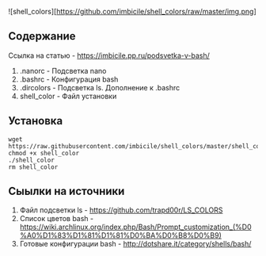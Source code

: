 ![shell_colors][https://github.com/imbicile/shell_colors/raw/master/img.png]

## Содержание 

Ссылка на статью - <https://imbicile.pp.ru/podsvetka-v-bash/>
1. .nanorc - Подсветка nano
2. .bashrc - Конфигурация bash
3. .dircolors - Подсветка ls. Дополнение к .bashrc
4. shell_color - Файл установки

## Установка

```
wget https://raw.githubusercontent.com/imbicile/shell_colors/master/shell_color
chmod +x shell_color
./shell_color
rm shell_color
```
	
## Сыылки на источники

1. Файл подсветки ls -	<https://github.com/trapd00r/LS_COLORS>
2. Список цветов bash -	<https://wiki.archlinux.org/index.php/Bash/Prompt_customization_(%D0%A0%D1%83%D1%81%D1%81%D0%BA%D0%B8%D0%B9)>
3. Готовые конфигурации bash -	<http://dotshare.it/category/shells/bash/>

